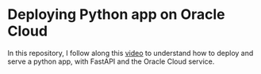 # Deploying Python app on Oracle Cloud

In this repository, I follow along this [video](https://www.youtube.com/watch?v=__XNtJ3pDh0) to understand how to deploy and serve a python app,
with FastAPI and the Oracle Cloud service.
